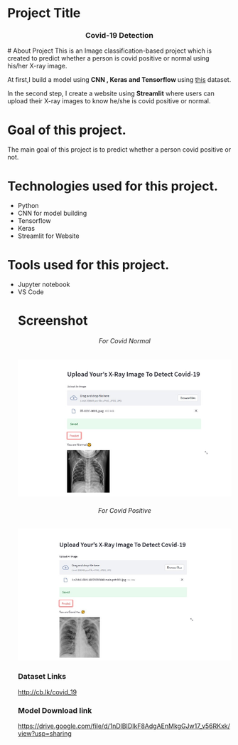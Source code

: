 <h1>Project Title</h1>
<center><h3 style='color:"green";'>Covid-19 Detection</h3></center>
# About Project
This is an Image classification-based project which is created to predict whether a person is covid positive or normal using his/her X-ray image.

At first,I build a model using <b>CNN , Keras and Tensorflow </b> using <a href="http://cb.lk/covid_19">this</a> dataset.

In the second step, I create a website using <b>Streamlit</b> where users can upload their X-ray images to know he/she is covid positive or normal.

# Goal of this project.
The main goal of this project is to predict whether a person covid positive or not.

# Technologies used for this project.
<ul>
<li>Python</li>
<li>CNN for model building</li>
<li>Tensorflow</li>
<li>Keras</li>
<li>Streamlit for Website</li>
</ul>

# Tools used for this project.
<ul>
<li>Jupyter notebook</li>
<li>VS Code</li>

# Screenshot
<center><h6> For Covid Normal</h6></center>
<img src="https://github.com/farhad06/Projects/blob/main/Covid-19/SS/covid_normal.jpg">
<center><h6> For Covid Positive</h6></center>
<img src="https://github.com/farhad06/Projects/blob/main/Covid-19/SS/covid_pos.jpg">

### Dataset Links

http://cb.lk/covid_19

### Model Download link

https://drive.google.com/file/d/1nDlBIDIkF8AdgAEnMkgGJw17_v56RKxk/view?usp=sharing
